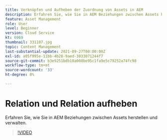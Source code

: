 ```yaml
---
title: Verknüpfen und Aufheben der Zuordnung von Assets in AEM
description: Erfahren Sie, wie Sie in AEM Beziehungen zwischen Assets herstellen und verwalten.
feature: Asset Management
role: User
level: Beginner
version: Cloud Service
kt: 6969
thumbnail: 331107.jpg
topic: Content Management
last-substantial-update: 2021-09-27T00:00:00Z
exl-id: a05f995e-11bb-4b28-9aed-3033071244f7
source-git-commit: b3e9251bdb18a008be95c1fa9e5c79252a74fc98
workflow-type: tm+mt
source-wordcount: '33'
ht-degree: 0%

---
```


# Relation und Relation aufheben

Erfahren Sie, wie Sie in AEM Beziehungen zwischen Assets herstellen und verwalten.

>[!VIDEO](https://video.tv.adobe.com/v/331107?quality=12&learn=on)
